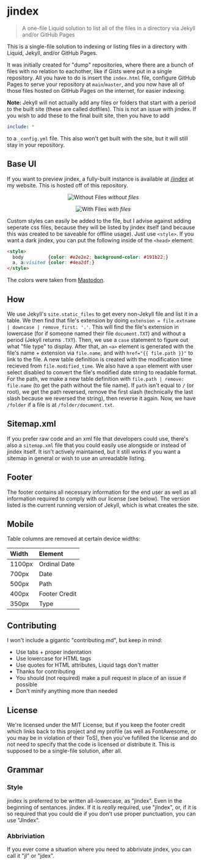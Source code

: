 # jindex

> A one-file Liquid solution to list all of the files in a directory via Jekyll and/or GitHub Pages

This is a single-file solution to indexing or listing files in a directory with Liquid, Jekyll, and/or GitHub Pages.

It was initially created for "dump" repositories, where there are a bunch of files with no relation to eachother, like if Gists were put in a single repository. All you have to do is insert the `index.html` file, configure GitHub Pages to serve your repository at `main`/`master`, and you now have all of those files hosted on GitHub Pages on the internet, for easier indexing.

**Note:** Jekyll will not actually add any files or folders that start with a period to the built site (these are called dotfiles). This is not an issue with jindex. If you wish to add these to the final built site, then you have to add

```yml
include: *
```

to a `_config.yml` file. This also won't get built with the site, but it will still stay in your repository.

## Base UI

If you want to preview jindex, a fully-built instance is available at [/jindex](https://ethanmcbloxxer.github.io/jindex/) at my website. This is hosted off of this repository.

<div align="center">

![Without Files](https://bloxxing.is-ne.at/L84Q3U.png)
*without files*

![With Files](https://bloxxing.is-ne.at/jmdusd.png)
*with files*

</div>

Custom styles can easily be added to the file, but I advise against adding seperate css files, because they will be listed by jindex itself (and because this was created to be saveable for offline usage). Just use `<style>`. If you want a dark jindex, you can put the following inside of the `<head>` element:

```html
<style>
  body         {color: #e2e2e2; background-color: #191b22;}
  a, a:visited {color: #4ea2df;}
</style>
```

The colors were taken from [Mastodon](https://joinmastodon.org/).

## How
We use Jekyll's `site.static_files` to get every non-Jekyll file and list it in a table. We then find that file's extension by doing `extension = file.extname | downcase | remove_first: '.'`. This will find the file's extension in lowercase (for if someone named their file `document.TXT`) and without a period (Jekyll returns `.TXT`). Then, we use a `case` statement to figure out what "file type" to display. After that, an `<a>` element is generated with the file's name + extension via `file.name`, and with `href="{{ file.path }}"` to link to the file. A new table definition is created with the modification time recieved from `file.modified_time`. We also have a `span` element with user select disabled to convert the file's modified date string to readable format. For the path, we make a new table definition with `file.path | remove: file.name` (to get the path without the file name). If `path` isn't equal to `/` (or root), we get the path reversed, remove the first slash (technically the last slash because we reversed the string), then reverse it again. Now, we have `/folder` if a file is at `/folder/document.txt`.

## Sitemap.xml
If you prefer raw code and an xml file that developers could use, there's also a `sitemap.xml` file that you could easily use alongside or instead of jindex itself. It isn't actively maintained, but it still works if you want a sitemap in general or wish to use an unreadable listing.

## Footer
The footer contains all necessary information for the end user as well as all information required to comply with our license (see below). The version listed is the current running version of Jekyll, which is what creates the site.

## Mobile
Table columns are removed at certain device widths:

| Width | Element |
|:-|:-|
| 1100px | Ordinal Date |
| 700px | Date |
| 500px | Path |
| 400px | Footer Credit |
| 350px | Type |

## Contributing
I won't include a gigantic "contributing\.md", but keep in mind:

* Use tabs + proper indentation
* Use lowercase for HTML tags
* Use quotes for HTML attributes, Liquid tags don't matter
* Thanks for contributing
* You should (not required) make a pull request in place of an issue if possible
* Don't minify anything more than needed

## License
We're licensed under the MIT License, but if you keep the footer credit which links back to this project and my profile (as well as FontAwesome, or you may be in violation of their ToS), then you've fufilled the license and do not need to specify that the code is licensed or distribute it. This is supposed to be a single-file solution, after all.

## Grammar

### Style
jindex is preferred to be written all-lowercase, as "jindex". Even in the beginning of sentances. jindex. If it is *really* required, use "jIndex", or, if it is so required that you could die if you don't use proper punctuation, you can use "JIndex".

### Abbriviation
If you ever come a situation where you need to abbriviate jindex, you can call it "jI" or "jdex".
